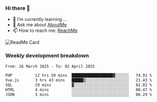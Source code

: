### Hi there 👋

- 🌱 I’m currently learning ...
- 💬 Ask me about [AboutMe](https://www.itzcy.com/about)
- 📫 How to reach me: [ReachMe](https://www.itzcy.com/about)

![ReadMe Card](https://github-readme-stats-ten-gilt.vercel.app/api?username=SuperChenYun&show_icons=true&title_color=fff&icon_color=79ff97&text_color=9f9f9f&bg_color=151515&hide_border=true)

### Weekly development breakdown
<!--START_SECTION:waka-->

```txt
From: 26 March 2025 - To: 02 April 2025

PHP          12 hrs 59 mins  ██████████████████▓░░░░░░   74.91 %
Vue.js       3 hrs 43 mins   █████▒░░░░░░░░░░░░░░░░░░░   21.43 %
SQL          29 mins         ▓░░░░░░░░░░░░░░░░░░░░░░░░   02.82 %
HTML         4 mins          ░░░░░░░░░░░░░░░░░░░░░░░░░   00.47 %
JSON         3 mins          ░░░░░░░░░░░░░░░░░░░░░░░░░   00.29 %
```

<!--END_SECTION:waka-->
